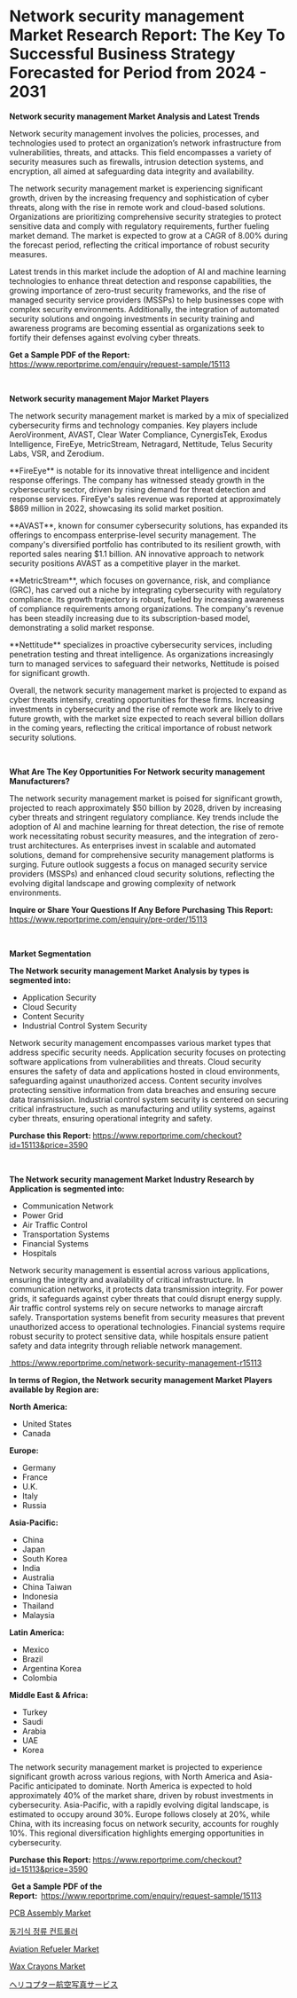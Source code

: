 <p><h1>Network security management Market Research Report: The Key To Successful Business Strategy Forecasted for Period from 2024 - 2031</h1></p><p><strong>Network security management Market Analysis and Latest Trends</strong></p>
<p><p>Network security management involves the policies, processes, and technologies used to protect an organization’s network infrastructure from vulnerabilities, threats, and attacks. This field encompasses a variety of security measures such as firewalls, intrusion detection systems, and encryption, all aimed at safeguarding data integrity and availability.</p><p>The network security management market is experiencing significant growth, driven by the increasing frequency and sophistication of cyber threats, along with the rise in remote work and cloud-based solutions. Organizations are prioritizing comprehensive security strategies to protect sensitive data and comply with regulatory requirements, further fueling market demand. The market is expected to grow at a CAGR of 8.00% during the forecast period, reflecting the critical importance of robust security measures.</p><p>Latest trends in this market include the adoption of AI and machine learning technologies to enhance threat detection and response capabilities, the growing importance of zero-trust security frameworks, and the rise of managed security service providers (MSSPs) to help businesses cope with complex security environments. Additionally, the integration of automated security solutions and ongoing investments in security training and awareness programs are becoming essential as organizations seek to fortify their defenses against evolving cyber threats.</p></p>
<p><strong>Get a Sample PDF of the Report:&nbsp;</strong> <a href="https://www.reportprime.com/enquiry/request-sample/15113">https://www.reportprime.com/enquiry/request-sample/15113</a></p>
<p>&nbsp;</p>
<p><strong>Network security management Major Market Players</strong></p>
<p><p>The network security management market is marked by a mix of specialized cybersecurity firms and technology companies. Key players include AeroVironment, AVAST, Clear Water Compliance, CynergisTek, Exodus Intelligence, FireEye, MetricStream, Netragard, Nettitude, Telus Security Labs, VSR, and Zerodium. </p><p>**FireEye** is notable for its innovative threat intelligence and incident response offerings. The company has witnessed steady growth in the cybersecurity sector, driven by rising demand for threat detection and response services. FireEye's sales revenue was reported at approximately $869 million in 2022, showcasing its solid market position.</p><p>**AVAST**, known for consumer cybersecurity solutions, has expanded its offerings to encompass enterprise-level security management. The company's diversified portfolio has contributed to its resilient growth, with reported sales nearing $1.1 billion. AN innovative approach to network security positions AVAST as a competitive player in the market.</p><p>**MetricStream**, which focuses on governance, risk, and compliance (GRC), has carved out a niche by integrating cybersecurity with regulatory compliance. Its growth trajectory is robust, fueled by increasing awareness of compliance requirements among organizations. The company's revenue has been steadily increasing due to its subscription-based model, demonstrating a solid market response.</p><p>**Nettitude** specializes in proactive cybersecurity services, including penetration testing and threat intelligence. As organizations increasingly turn to managed services to safeguard their networks, Nettitude is poised for significant growth.</p><p>Overall, the network security management market is projected to expand as cyber threats intensify, creating opportunities for these firms. Increasing investments in cybersecurity and the rise of remote work are likely to drive future growth, with the market size expected to reach several billion dollars in the coming years, reflecting the critical importance of robust network security solutions.</p></p>
<p>&nbsp;</p>
<p><strong>What Are The Key Opportunities For Network security management Manufacturers?</strong></p>
<p><p>The network security management market is poised for significant growth, projected to reach approximately $50 billion by 2028, driven by increasing cyber threats and stringent regulatory compliance. Key trends include the adoption of AI and machine learning for threat detection, the rise of remote work necessitating robust security measures, and the integration of zero-trust architectures. As enterprises invest in scalable and automated solutions, demand for comprehensive security management platforms is surging. Future outlook suggests a focus on managed security service providers (MSSPs) and enhanced cloud security solutions, reflecting the evolving digital landscape and growing complexity of network environments.</p></p>
<p><strong>Inquire or Share Your Questions If Any Before Purchasing This Report:</strong> <a href="https://www.reportprime.com/enquiry/pre-order/15113">https://www.reportprime.com/enquiry/pre-order/15113</a></p>
<p>&nbsp;</p>
<p><strong>Market Segmentation</strong></p>
<p><strong>The Network security management Market Analysis by types is segmented into:</strong></p>
<p><ul><li>Application Security</li><li>Cloud Security</li><li>Content Security</li><li>Industrial Control System Security</li></ul></p>
<p><p>Network security management encompasses various market types that address specific security needs. Application security focuses on protecting software applications from vulnerabilities and threats. Cloud security ensures the safety of data and applications hosted in cloud environments, safeguarding against unauthorized access. Content security involves protecting sensitive information from data breaches and ensuring secure data transmission. Industrial control system security is centered on securing critical infrastructure, such as manufacturing and utility systems, against cyber threats, ensuring operational integrity and safety.</p></p>
<p><strong>Purchase this Report:&nbsp;</strong><a href="https://www.reportprime.com/checkout?id=15113&price=3590">https://www.reportprime.com/checkout?id=15113&price=3590</a></p>
<p>&nbsp;</p>
<p><strong>The Network security management Market Industry Research by Application is segmented into:</strong></p>
<p><ul><li>Communication Network</li><li>Power Grid</li><li>Air Traffic Control</li><li>Transportation Systems</li><li>Financial Systems</li><li>Hospitals</li></ul></p>
<p><p>Network security management is essential across various applications, ensuring the integrity and availability of critical infrastructure. In communication networks, it protects data transmission integrity. For power grids, it safeguards against cyber threats that could disrupt energy supply. Air traffic control systems rely on secure networks to manage aircraft safely. Transportation systems benefit from security measures that prevent unauthorized access to operational technologies. Financial systems require robust security to protect sensitive data, while hospitals ensure patient safety and data integrity through reliable network management.</p></p>
<p><a href="https://www.reportprime.com/network-security-management-r15113">&nbsp;https://www.reportprime.com/network-security-management-r15113</a></p>
<p><strong>In terms of Region, the Network security management Market Players available by Region are:</strong></p>
<p>
    <p> <strong> North America: </strong>
        <ul>
            <li>United States</li>
            <li>Canada</li>
        </ul>
        </p> 
    <p> <strong> Europe: </strong>
        <ul>
            <li>Germany</li>
            <li>France</li>
            <li>U.K.</li>
            <li>Italy</li>
            <li>Russia</li>
        </ul>
        </p> 
    <p> <strong> Asia-Pacific: </strong>
        <ul>
            <li>China</li>
            <li>Japan</li>
            <li>South Korea</li>
            <li>India</li>
            <li>Australia</li>
            <li>China Taiwan</li>
            <li>Indonesia</li>
            <li>Thailand</li>
            <li>Malaysia</li>
        </ul>
        </p> 
    <p> <strong> Latin America: </strong>
        <ul>
            <li>Mexico</li>
            <li>Brazil</li>
            <li>Argentina Korea</li>
            <li>Colombia</li>
        </ul>
        </p> 
    <p> <strong> Middle East & Africa: </strong>
        <ul>
            <li>Turkey</li>
            <li>Saudi</li>
            <li>Arabia</li>
            <li>UAE</li>
            <li>Korea</li>
        </ul>
    </p>
    </p>
<p><p>The network security management market is projected to experience significant growth across various regions, with North America and Asia-Pacific anticipated to dominate. North America is expected to hold approximately 40% of the market share, driven by robust investments in cybersecurity. Asia-Pacific, with a rapidly evolving digital landscape, is estimated to occupy around 30%. Europe follows closely at 20%, while China, with its increasing focus on network security, accounts for roughly 10%. This regional diversification highlights emerging opportunities in cybersecurity.</p></p>
<p><strong>Purchase this Report: </strong><a href="https://www.reportprime.com/checkout?id=15113&price=3590">https://www.reportprime.com/checkout?id=15113&price=3590</a></p>
<p>&nbsp;<strong>Get a Sample PDF of the Report:&nbsp;&nbsp;</strong><a href="https://www.reportprime.com/enquiry/request-sample/15113">https://www.reportprime.com/enquiry/request-sample/15113</a></p>
<p><strong></strong></p>
<p><p><a href="https://github.com/kathiestrine5ty/Market-Research-Report-List-1/blob/main/pcb-assembly-market.md">PCB Assembly Market</a></p><p><a href="https://medium.com/@eiehrdy77/synchronous-rectification-controller-market-%EC%9D%98-%EA%B8%80%EB%A1%9C%EB%B2%8C-%EC%8B%9C%EC%9E%A5-%EA%B0%9C%EC%9A%94%EB%8A%94-%EC%A0%84-%EC%84%B8%EA%B3%84-%EB%B0%8F-%EC%A3%BC%EC%9A%94-%EC%8B%9C%EC%9E%A5%EC%9D%98-%EC%82%B0%EC%97%85%EC%97%90-%EC%98%81%ED%96%A5%EC%9D%84-%EB%AF%B8%EC%B9%98%EB%8A%94-%EC%A3%BC%EC%9A%94-%ED%8A%B8%EB%A0%8C%EB%93%9C%EC%97%90-%EB%8C%80%ED%95%9C-%EB%8F%85%ED%8A%B9%ED%95%9C-ab471b8368ea">동기식 정류 컨트롤러</a></p><p><a href="https://issuu.com/reportprime-2/docs/aviation-refueler-market-size-2030._6518ce9636d72c">Aviation Refueler Market</a></p><p><a href="https://medium.com/@jeancoleman732/the-wax-crayons-market-has-grown-significantly-as-a-result-of-several-important-causes-2084ba55610c">Wax Crayons Market</a></p><p><a href="https://medium.com/@randallrunte2023/helicopter-aerial-photography-services-market-%E3%81%AF-%E3%82%B3%E3%82%B9%E3%83%88%E7%AE%A1%E7%90%86%E3%81%A8%E5%8A%B9%E7%8E%87%E5%90%91%E4%B8%8A%E3%82%92%E5%84%AA%E5%85%88%E3%81%97%E3%81%BE%E3%81%99-%E3%81%95%E3%82%89%E3%81%AB-%E5%A0%B1%E5%91%8A%E6%9B%B8%E3%81%AF%E5%B8%82%E5%A0%B4%E3%81%AE%E9%9C%80%E8%A6%81%E9%9D%A2%E3%81%A8%E4%BE%9B%E7%B5%A6%E9%9D%A2%E3%81%AE%E4%B8%A1%E6%96%B9%E3%82%92%E3%82%AB%E3%83%90%E3%83%BC%E3%81%97%E3%81%A6%E3%81%84%E3%81%BE%E3%81%99-4c573269ce69">ヘリコプター航空写真サービス</a></p></p>